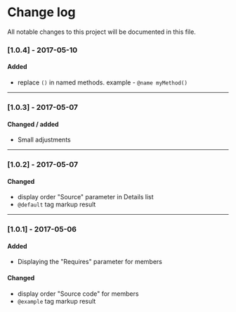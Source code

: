 # Change log
All notable changes to this project will be documented in this file.



### [1.0.4] - 2017-05-10

#### Added
- replace `()` in named methods. example - `@name myMethod()`

---



### [1.0.3] - 2017-05-07

#### Changed / added
- Small adjustments 

---



### [1.0.2] - 2017-05-07

#### Changed
- display order "Source" parameter in Details list
- `@default` tag markup result

---

### [1.0.1] - 2017-05-06
#### Added
- Displaying the "Requires" parameter for members

#### Changed
- display order "Source code" for members
- `@example` tag markup result
